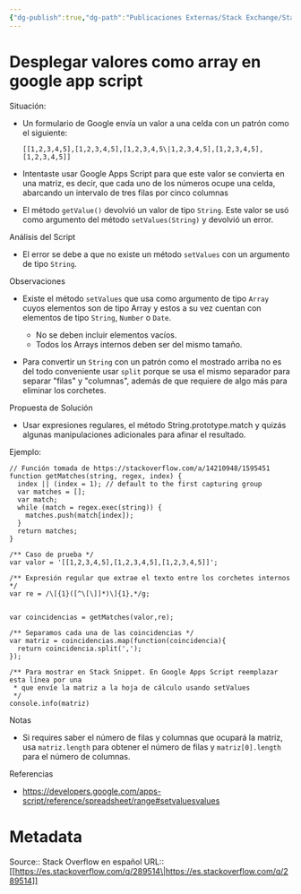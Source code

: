 ```yaml
---
{"dg-publish":true,"dg-path":"Publicaciones Externas/Stack Exchange/Stack Overflow en español/es.stackoverflow.com-289514.md","permalink":"/publicaciones-externas/stack-exchange/stack-overflow-en-espanol/es-stackoverflow-com-289514/","title":"Desplegar valores como array en google app script","hide":true,"noteIcon":"\"0\"","created":"2024-04-03T12:49:10.679-06:00","updated":"2024-04-05T16:43:55.899-06:00"}
---
```


# Desplegar valores como array en google app script

Situación:

- Un formulario de Google envía un valor a una celda con un patrón como el siguiente:
    
   `[[1,2,3,4,5],[1,2,3,4,5],[1,2,3,4,5\|1,2,3,4,5],[1,2,3,4,5],[1,2,3,4,5]]`

- Intentaste usar Google Apps Script para que este valor se convierta en una matriz, es decir, que cada uno de los números ocupe una celda, abarcando un intervalo de tres filas por cinco columnas
- El método `getValue()` devolvió un valor de tipo `String`. Este valor se usó como argumento del método `setValues(String)` y devolvió un error.

Análisis del Script

- El error se debe a que no existe un método `setValues` con un argumento de tipo `String`.

Observaciones

- Existe el método `setValues` que usa como argumento de tipo `Array` cuyos elementos son de tipo Array y estos a su vez cuentan con elementos de tipo `String`, `Number` o `Date`. 
  - No se deben incluir elementos vacíos.
  - Todos los Arrays internos deben ser del mismo tamaño.

- Para convertir un `String` con un patrón como el mostrado arriba no es del todo conveniente usar `split` porque se usa el mismo separador para separar "filas" y "columnas", además de que requiere de algo más para eliminar los corchetes.

Propuesta de Solución 

- Usar expresiones regulares, el método String.prototype.match y quizás algunas manipulaciones adicionales para afinar el resultado.

Ejemplo:

<!-- begin snippet: js hide: false console: true babel: false -->

<!-- language: lang-js -->
    // Función tomada de https://stackoverflow.com/a/14210948/1595451
    function getMatches(string, regex, index) {
      index || (index = 1); // default to the first capturing group
      var matches = [];
      var match;
      while (match = regex.exec(string)) {
        matches.push(match[index]);
      }
      return matches;
    }

    /** Caso de prueba */
    var valor = '[[1,2,3,4,5],[1,2,3,4,5],[1,2,3,4,5]]';
   
    /** Expresión regular que extrae el texto entre los corchetes internos */ 
    var re = /\[{1}([^\[\]]*)\]{1},*/g;

    
    var coincidencias = getMatches(valor,re);

    /** Separamos cada una de las coincidencias */
    var matriz = coincidencias.map(function(coincidencia){
      return coincidencia.split(',');
    });

    /** Para mostrar en Stack Snippet. En Google Apps Script reemplazar esta línea por una 
     * que envíe la matriz a la hoja de cálculo usando setValues
     */
    console.info(matriz)

<!-- end snippet -->

Notas

- Si requires saber el número de filas y columnas que ocupará la matriz, usa `matriz.length` para obtener el número de filas y `matriz[0].length` para el número de columnas. 

Referencias

- https://developers.google.com/apps-script/reference/spreadsheet/range#setvaluesvalues


# Metadata
Source:: Stack Overflow en español
URL:: [[https://es.stackoverflow.com/q/289514\|https://es.stackoverflow.com/q/289514]]

